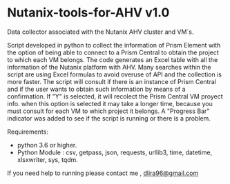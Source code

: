 # Nutanix-tools-for-AHV v1.0
Data collector associated with the Nutanix AHV cluster and VM´s.

Script developed in python to collect the information of Prism Element with the option of being able to connect to a Prism Central to obtain the project to which each VM belongs. The code generates an Excel table with all the information of the Nutanix platform with AHV. Many searches within the script are using Excel formulas to avoid overuse of API and the collection is more faster. The script will consult if there is an instance of Prism Central and if the user wants to obtain such information by means of a confirmation. If "Y" is selected, it will recolect the Prism Central VM proyect info. when this option is selected it may take a longer time, because you must consult for each VM to which project it belongs. A "Progress Bar" indicator was added to see if the script is running or there is a problem.

Requirements:

- python 3.6 or higher.
- Python Module :
     csv,
     getpass,
     json,
     requests,
     urllib3,
     time,
     datetime,
     xlsxwriter,
     sys,
     tqdm.
     
If you need help to running please contact me , dlira96@gmail.com

